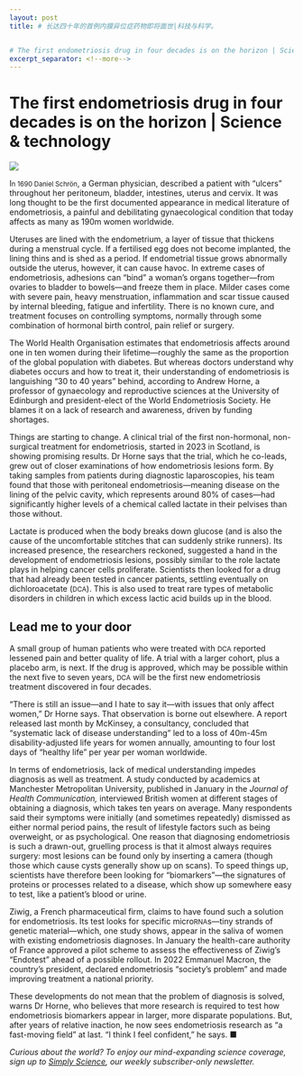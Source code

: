 ```yaml
---
layout: post
title: # 长达四十年的首例内膜异位症药物即将面世|科技与科学。


# The first endometriosis drug in four decades is on the horizon | Science & technology
excerpt_separator: <!--more-->
---
```



<!--more-->

# The first endometriosis drug in four decades is on the horizon | Science & technology

<img src="https://images.weserv.nl/?url=www.economist.com/img/b/1280/720/90/media-assets/image/20240210_STD001.jpg" /><div></div><p><span>I</span><small>n 1690 Daniel Schrön</small>, a German physician, described a patient with “ulcers” throughout her peritoneum, bladder, intestines, uterus and cervix. It was long thought to be the first documented appearance in medical literature of endometriosis, a painful and debilitating gynaecological condition that today affects as many as 190m women worldwide.</p><p>Uteruses are lined with the endometrium, a layer of tissue that thickens during a menstrual cycle. If a fertilised egg does not become implanted, the lining thins and is shed as a period. If endometrial tissue grows abnormally outside the uterus, however, it can cause havoc. In extreme cases of endometriosis, adhesions can “bind” a woman’s organs together—from ovaries to bladder to bowels—and freeze them in place. Milder cases come with severe pain, heavy menstruation, inflammation and scar tissue caused by internal bleeding, fatigue and infertility. There is no known cure, and treatment focuses on controlling symptoms, normally through some combination of hormonal birth control, pain relief or surgery.</p><div><div><div id="econ-1"></div></div></div><p>The World Health Organisation estimates that endometriosis affects around one in ten women during their lifetime—roughly the same as the proportion of the global population with diabetes. But whereas doctors understand why diabetes occurs and how to treat it, their understanding of endometriosis is languishing “30 to 40 years” behind, according to Andrew Horne, a professor of gynaecology and reproductive sciences at the University of Edinburgh and president-elect of the World Endometriosis Society. He blames it on a lack of research and awareness, driven by funding shortages. </p><p>Things are starting to change. A clinical trial of the first non-hormonal, non-surgical treatment for endometriosis, started in 2023 in Scotland, is showing promising results. Dr Horne says that the trial, which he co-leads, grew out of closer examinations of how endometriosis lesions form. By taking samples from patients during diagnostic laparoscopies, his team found that those with peritoneal endometriosis—meaning disease on the lining of the pelvic cavity, which represents around 80% of cases—had significantly higher levels of a chemical called lactate in their pelvises than those without. </p><p>Lactate is produced when the body breaks down glucose (and is also the cause of the uncomfortable stitches that can suddenly strike runners). Its increased presence, the researchers reckoned, suggested a hand in the development of endometriosis lesions, possibly similar to the role lactate plays in helping cancer cells proliferate. Scientists then looked for a drug that had already been tested in cancer patients, settling eventually on dichloroacetate (<small>DCA</small>). This is also used to treat rare types of metabolic disorders in children in which excess lactic acid builds up in the blood.</p><h2>Lead me to your door</h2><p>A small group of human patients who were treated with <small>DCA</small> reported lessened pain and better quality of life. A trial with a larger cohort, plus a placebo arm, is next. If the drug is approved, which may be possible within the next five to seven years, <small>DCA</small> will be the first new endometriosis treatment discovered in four decades.</p><p>“There is still an issue—and I hate to say it—with issues that only affect women,” Dr Horne says. That observation is borne out elsewhere. A report released last month by McKinsey, a consultancy, concluded that “systematic lack of disease understanding” led to a loss of 40m-45m disability-adjusted life years for women annually, amounting to four lost days of “healthy life” per year per woman worldwide. </p><div><div><div id="econ-2"></div></div></div><p>In terms of endometriosis, lack of medical understanding impedes diagnosis as well as treatment. A study conducted by academics at Manchester Metropolitan University, published in January in the <i>Journal of Health Communication, </i>interviewed British women at different stages of obtaining a diagnosis, which takes ten years on average. Many respondents said their symptoms were initially (and sometimes repeatedly) dismissed as either normal period pains, the result of lifestyle factors such as being overweight, or as psychological. One reason that diagnosing endometriosis is such a drawn-out, gruelling process is that it almost always requires surgery: most lesions can be found only by inserting a camera (though those which cause cysts generally show up on scans). To speed things up, scientists have therefore been looking for “biomarkers”—the signatures of proteins or processes related to a disease, which show up somewhere easy to test, like a patient’s blood or urine.</p><p>Ziwig, a French pharmaceutical firm, claims to have found such a solution for endometriosis. Its test looks for specific micro<small>RNA</small>s—tiny strands of genetic material—which, one study shows, appear in the saliva of women with existing endometriosis diagnoses. In January the health-care authority of France approved a pilot scheme to assess the effectiveness of Ziwig’s “Endotest” ahead of a possible rollout. In 2022 Emmanuel Macron, the country’s president, declared endometriosis “society’s problem” and made improving treatment a national priority.</p><p>These developments do not mean that the problem of diagnosis is solved, warns Dr Horne, who believes that more research is required to test how endometriosis biomarkers appear in larger, more disparate populations. But, after years of relative inaction, he now sees endometriosis research as “a fast-moving field” at last. “I think I feel confident,” he says. <span>■</span></p><p><i>Curious about the world? To enjoy our mind-expanding science coverage, sign up to <a href="https://www.economist.com/newsletters/simply-science">Simply Science</a>, our weekly subscriber-only newsletter.</i></p>
